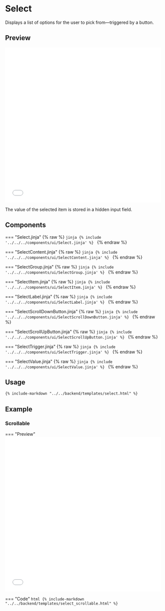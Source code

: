 # Select

Displays a list of options for the user to pick from—triggered by a button.

## Preview

<iframe
src="{{ preview_url}}/components/select"
style="width: 100%; height: 500px; border: none;">
</iframe>

The value of the selected item is stored in a hidden input field. 

## Components

=== "Select.jinja"
    {% raw %}
    ```jinja
    {% include '../../../components/ui/Select.jinja' %}
    ```
    {% endraw %}

=== "SelectContent.jinja"
    {% raw %}
    ```jinja
    {% include '../../../components/ui/SelectContent.jinja' %}
    ```
    {% endraw %}

=== "SelectGroup.jinja"
    {% raw %}
    ```jinja
    {% include '../../../components/ui/SelectGroup.jinja' %}
    ```
    {% endraw %}

=== "SelectItem.jinja"
    {% raw %}
    ```jinja
    {% include '../../../components/ui/SelectItem.jinja' %}
    ```
    {% endraw %}

=== "SelectLabel.jinja"
    {% raw %}
    ```jinja
    {% include '../../../components/ui/SelectLabel.jinja' %}
    ```
    {% endraw %}

=== "SelectScrollDownButton.jinja"
    {% raw %}
    ```jinja
    {% include '../../../components/ui/SelectScrollDownButton.jinja' %}
    ```
    {% endraw %}

=== "SelectScrollUpButton.jinja"
    {% raw %}
    ```jinja
    {% include '../../../components/ui/SelectScrollUpButton.jinja' %}
    ```
    {% endraw %}

=== "SelectTrigger.jinja"
    {% raw %}
    ```jinja
    {% include '../../../components/ui/SelectTrigger.jinja' %}
    ```
    {% endraw %}

=== "SelectValue.jinja"
    {% raw %}
    ```jinja
    {% include '../../../components/ui/SelectValue.jinja' %}
    ```
    {% endraw %}

## Usage

```html
{% include-markdown "../../backend/templates/select.html" %}

```

## Example

### Scrollable

=== "Preview"
    <iframe
    src="{{ preview_url}}/components/select?option=scrollable"
    style="width: 100%; height: 500px; border: none;">
    </iframe>

=== "Code"
    ```html
    {% include-markdown "../../backend/templates/select_scrollable.html" %}
    ```
